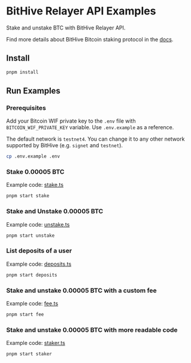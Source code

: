# BitHive Relayer API Examples

Stake and unstake BTC with BitHive Relayer API.

Find more details about BitHive Bitcoin staking protocol in the [docs](https://docs.bithive.fi/introduction/bitcoin-staking).

## Install

```bash
pnpm install
```

## Run Examples

### Prerequisites

Add your Bitcoin WIF private key to the `.env` file with `BITCOIN_WIF_PRIVATE_KEY` variable. Use `.env.example` as a reference.

The default network is `testnet4`. You can change it to any other network supported by BitHive (e.g. `signet` and `testnet`).

```bash
cp .env.example .env
```

### Stake 0.00005 BTC

Example code: [stake.ts](./src/example/stake.ts)

```bash
pnpm start stake
```

### Stake and Unstake 0.00005 BTC

Example code: [unstake.ts](./src/example/unstake.ts)

```bash
pnpm start unstake
```

### List deposits of a user

Example code: [deposits.ts](./src/example/deposits.ts)

```bash
pnpm start deposits
```

### Stake and unstake 0.00005 BTC with a custom fee

Example code: [fee.ts](./src/example/fee.ts)

```bash
pnpm start fee
```

### Stake and unstake 0.00005 BTC with more readable code

Example code: [staker.ts](./src/example/staker.ts)

```bash
pnpm start staker
```
